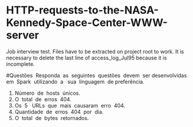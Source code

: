 # HTTP-requests-to-the-NASA-Kennedy-Space-Center-WWW-server
Job interview test. Files have to be extracted on project root to work. It is necessary to delete the last line of access_log_Jul95 because it is incomplete.

#Questões
​ Responda​ ​ as​ ​ seguintes​ ​ questões​ ​ devem​ ​ ser​ ​ desenvolvidas​ ​ em​ ​ Spark​ ​ utilizando​ ​ a ​ ​ sua​ ​ linguagem​ ​ de​ ​ preferência.
1. Número​ ​ de​ ​ hosts​ ​ únicos.
2. O​ ​ total​ ​ de​ ​ erros​ ​ 404.
3. Os​ ​ 5 ​ ​ URLs​ ​ que​ ​ mais​ ​ causaram​ ​ erro​ ​ 404.
4. Quantidade​ ​ de​ ​ erros​ ​ 404​ ​ por​ ​ dia.
5. O​ ​ total​ ​ de​ ​ bytes​ ​ retornados.
